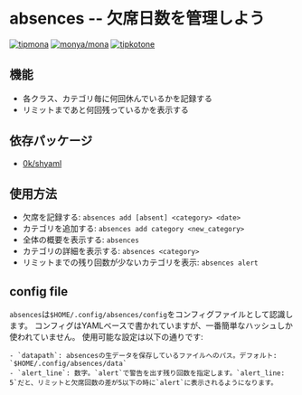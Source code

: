 # absences -- 欠席日数を管理しよう

[![tipmona](https://img.shields.io/badge/tipme-%40tipmona-orange.svg)](https://twitter.com/share?text=%40tipmona%20tip%20%40Cj-bc%2039)  [![monya/mona](https://img.shields.io/badge/tipme-%40monya/mona-orange.svg)](https://monya-wallet.github.io/a/?address=MBdCkYyfTsCxtm1wZ1XyKWNLFLYj8zMK3V&scheme=monacoin)  [![tipkotone](https://img.shields.io/badge/tipme-%40tipkotone-orange.svg)](https://twitter.com/share?text=%40tipkotone%20tip%20%40Cj-bc%20{1:39})


## 機能

  - 各クラス、カテゴリ毎に何回休んでいるかを記録する
  - リミットまであと何回残っているかを表示する

## 依存パッケージ

  - [0k/shyaml](https://github.com/0k/shyaml)

## 使用方法

  - 欠席を記録する: `absences add [absent] <category> <date>`
  - カテゴリを追加する: `absences add category <new_category>`
  - 全体の概要を表示する: `absences`
  - カテゴリの詳細を表示する: `absences <category>`
  - リミットまでの残り回数が少ないカテゴリを表示: `absences alert`

## config file

  `absences`は`$HOME/.config/absences/config`をコンフィグファイルとして認識します。
  コンフィグはYAMLベースで書かれていますが、一番簡単なハッシュしか使われていません。
  使用可能な設定は以下の通りです:

    - `datapath`: absencesの生データを保存しているファイルへのパス。デフォルト: `$HOME/.config/absences/data`
    - `alert_line`: 数字。`alert`で警告を出す残り回数を指定します。`alert_line: 5`だと、リミットと欠席回数の差が5以下の時に`alert`に表示されるようになります。
